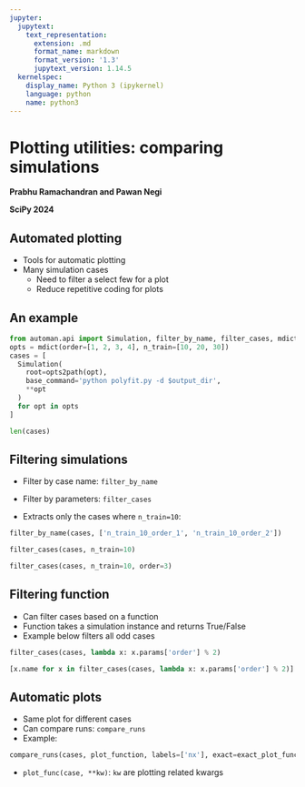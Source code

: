 ```yaml
---
jupyter:
  jupytext:
    text_representation:
      extension: .md
      format_name: markdown
      format_version: '1.3'
      jupytext_version: 1.14.5
  kernelspec:
    display_name: Python 3 (ipykernel)
    language: python
    name: python3
---
```


<!-- #region slideshow={"slide_type": "slide"} -->
# Plotting utilities: comparing simulations

**Prabhu Ramachandran and Pawan Negi**

**SciPy 2024**


<!-- #endregion -->

<!-- #region slideshow={"slide_type": "slide"} -->
## Automated plotting

- Tools for automatic plotting
- Many simulation cases
  - Need to filter a select few for a plot
  - Reduce repetitive coding for plots

<!-- #endregion -->

<!-- #region slideshow={"slide_type": "slide"} -->
## An example
<!-- #endregion -->
```python
from automan.api import Simulation, filter_by_name, filter_cases, mdict, opts2path
opts = mdict(order=[1, 2, 3, 4], n_train=[10, 20, 30])
cases = [
  Simulation(
    root=opts2path(opt),
    base_command='python polyfit.py -d $output_dir',
    **opt
  )
  for opt in opts
]
```

```python
len(cases)
```

<!-- #region slideshow={"slide_type": "slide"} -->
## Filtering simulations

- Filter by case name: `filter_by_name`

- Filter by parameters: `filter_cases`

- Extracts only the cases where `n_train=10`:

<!-- #endregion -->


```python
filter_by_name(cases, ['n_train_10_order_1', 'n_train_10_order_2'])
```

```python
filter_cases(cases, n_train=10)
```

```python
filter_cases(cases, n_train=10, order=3)
```

<!-- #region slideshow={"slide_type": "slide"} -->
## Filtering function

- Can filter cases based on a function
- Function takes a simulation instance and returns True/False
- Example below filters all odd cases
<!-- #endregion -->


```python
filter_cases(cases, lambda x: x.params['order'] % 2)
```

```python
[x.name for x in filter_cases(cases, lambda x: x.params['order'] % 2)]
```


<!-- #region slideshow={"slide_type": "slide"} -->
## Automatic plots

- Same plot for different cases
- Can compare runs: `compare_runs`
- Example:

```python
compare_runs(cases, plot_function, labels=['nx'], exact=exact_plot_func)
```
- `plot_func(case, **kw)`: `kw` are plotting related kwargs

<!-- #endregion -->



